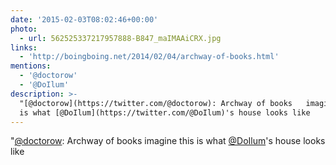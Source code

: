 ```yaml
---
date: '2015-02-03T08:02:46+00:00'
photo:
  - url: 562525337217957888-B847_maIMAAiCRX.jpg
links:
  - 'http://boingboing.net/2014/02/04/archway-of-books.html'
mentions:
  - '@doctorow'
  - '@DoIlum'
description: >-
  "[@doctorow](https://twitter.com/@doctorow): Archway of books   imagine this
  is what [@DoIlum](https://twitter.com/@DoIlum)'s house looks like
---
```

"[@doctorow](https://twitter.com/@doctorow): Archway of books   imagine this is what [@DoIlum](https://twitter.com/@DoIlum)'s house looks like
